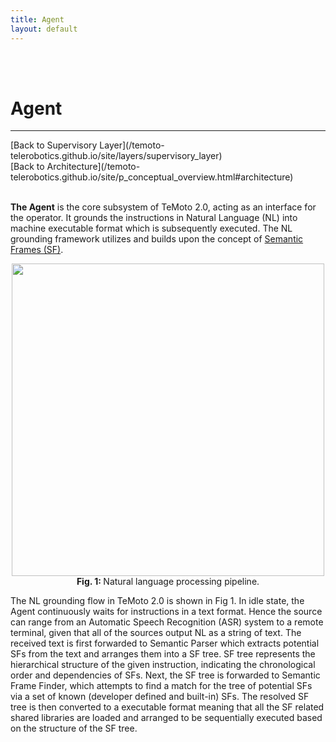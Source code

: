 ```yaml
---
title: Agent
layout: default
---
```


<br><br>

# Agent
<hr>
[Back to Supervisory Layer](/temoto-telerobotics.github.io/site/layers/supervisory_layer) <br>
[Back to Architecture](/temoto-telerobotics.github.io/site/p_conceptual_overview.html#architecture) <br>
<br>

**The Agent** is the core subsystem of TeMoto 2.0, acting as an interface for the operator. It grounds the instructions in Natural Language (NL) into machine executable format which is subsequently executed. The NL grounding framework utilizes and builds upon the concept of [Semantic Frames (SF)](/temoto-telerobotics.github.io/site/concepts/actions.html#semantic_frames).

<p align="center" >
  <img width="500" src="/temoto-telerobotics.github.io/site/doc/images/nlp_pipeline.png">
  <br>
  <b> Fig. 1: </b> Natural language processing pipeline. 
</p>

The NL grounding flow in TeMoto 2.0 is shown in Fig 1. In idle state, the Agent continuously waits for instructions in a text format. Hence the source can range from an Automatic Speech Recognition (ASR) system to a remote terminal, given that all of the sources output NL as a string of text. The received text is first forwarded to Semantic Parser which extracts potential SFs from the text and arranges them into a SF tree. SF tree represents the hierarchical structure of the given instruction, indicating the chronological order and dependencies of SFs. Next, the SF tree is forwarded to Semantic Frame Finder, which attempts to find a match for the tree of potential SFs via a set of known (developer defined and built-in) SFs. The resolved SF tree is then converted to a executable format meaning that all the SF related shared libraries are loaded and arranged to be sequentially executed based on the structure of the SF tree.

